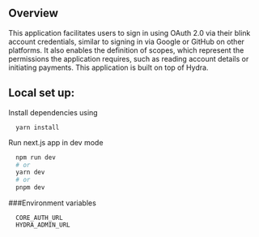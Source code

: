 ## Overview

This application facilitates users to sign in using OAuth 2.0 via their blink account credentials, similar to signing in via Google or GitHub on other platforms. It also enables the definition of scopes, which represent the permissions the application requires, such as reading account details or initiating payments. This application is built on top of Hydra.




## Local set up:
Install dependencies using
```
  yarn install
```

Run next.js app in dev mode
```bash
  npm run dev
  # or
  yarn dev
  # or
  pnpm dev
```

###Environment variables
```
  CORE_AUTH_URL
  HYDRA_ADMIN_URL
```
